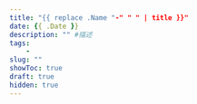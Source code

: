 ```yaml
---
title: "{{ replace .Name "-" " " | title }}"
date: {{ .Date }}
description: "" #描述
tags: 
    - 
slug: ""
showToc: true
draft: true
hidden: true
---
```


